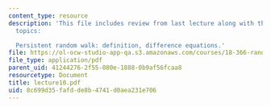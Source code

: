 ```yaml
---
content_type: resource
description: 'This file includes review from last lecture along with the following
  topics:

  Persistent random walk: definition, difference equations.'
file: https://ol-ocw-studio-app-qa.s3.amazonaws.com/courses/18-366-random-walks-and-diffusion-fall-2006/8c699d35fafdde8b4741d0aea231e706_lecture10.pdf
file_type: application/pdf
parent_uid: 41244276-2f55-080e-1888-0b9af56fcaa8
resourcetype: Document
title: lecture10.pdf
uid: 8c699d35-fafd-de8b-4741-d0aea231e706
---
```

